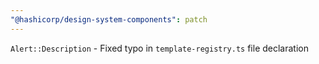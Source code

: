 ```yaml
---
"@hashicorp/design-system-components": patch
---
```


`Alert::Description` - Fixed typo in `template-registry.ts` file declaration
